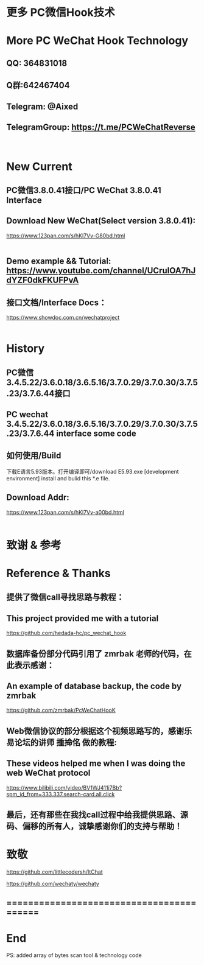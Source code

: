 
# 更多 PC微信Hook技术
# More PC WeChat Hook Technology


## QQ: 364831018
## Q群:642467404
## Telegram: @Aixed
## TelegramGroup: https://t.me/PCWeChatReverse
</br>

# New Current
## PC微信3.8.0.41接口/PC WeChat 3.8.0.41 Interface 
## Download New WeChat(Select version 3.8.0.41):
https://www.123pan.com/s/hKl7Vv-G80bd.html
</br>
</br>

## Demo example && Tutorial: https://www.youtube.com/channel/UCruIOA7hJdYZF0dkFKUFPvA

## 接口文档/Interface Docs：
https://www.showdoc.com.cn/wechatproject
</br>
</br>

# History
## PC微信3.4.5.22/3.6.0.18/3.6.5.16/3.7.0.29/3.7.0.30/3.7.5.23/3.7.6.44接口
## PC wechat 3.4.5.22/3.6.0.18/3.6.5.16/3.7.0.29/3.7.0.30/3.7.5.23/3.7.6.44 interface some code

## 如何使用/Build

下载E语言5.93版本。打开编译即可/download E5.93.exe [development environment] install and bulid this *.e file.
## Download Addr: 
https://www.123pan.com/s/hKl7Vv-a00bd.html
</br>
</br>


# 致谢 & 参考
# Reference & Thanks

## 提供了微信call寻找思路与教程：
## This project provided me with a tutorial

https://github.com/hedada-hc/pc_wechat_hook


## 数据库备份部分代码引用了 zmrbak 老师的代码，在此表示感谢：
## An example of database backup, the code by zmrbak

https://github.com/zmrbak/PcWeChatHooK

## Web微信协议的部分根据这个视频思路写的，感谢乐易论坛的讲师 揰掵佲 做的教程:  
## These videos helped me when I was doing the web WeChat protocol

https://www.bilibili.com/video/BV1WJ411i7Bb?spm_id_from=333.337.search-card.all.click

## 最后，还有那些在我找call过程中给我提供思路、源码、偏移的所有人，诚挚感谢你们的支持与帮助！

# 致敬

https://github.com/littlecodersh/ItChat

https://github.com/wechaty/wechaty



## =========================================
# End
PS: added array of bytes scan tool & technology code

